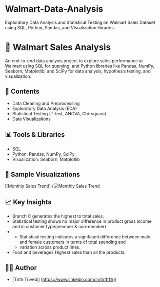 # Walmart-Data-Analysis
Exploratory Data Analysis and Statistical Testing on Walmart Sales Dataset using SQL, Python, Pandas, and Visualization libraries.

# 🛒 Walmart Sales Analysis

An end-to-end data analysis project to explore sales performance at Walmart using SQL for querying, and Python libraries like Pandas, NumPy, Seaborn, 
Matplotlib, and SciPy for data analysis, hypothesis testing, and visualization.

## 📂 Contents
- Data Cleaning and Preprocessing
- Exploratory Data Analysis (EDA)
- Statistical Testing (T-test, ANOVA, Chi-square)
- Data Visualizations

## 📊 Tools & Libraries
- SQL
- Python: Pandas, NumPy, SciPy
- Visualization: Seaborn, Matplotlib

## 📸 Sample Visualizations
![Monthly Sales Trend] (![Monthly Sales Trend](https://github.com/user-attachments/assets/0d4d510a-7500-4832-9785-ea4d065760a4)

 ## 📈 Key Insights
 - Branch C generates the highest to total sales.
 - Statistical testing shows no major difference in product gross income and in customer type(member & non-member)
 - - Statistical testing indicates a significant difference between male and female customers in terms of total spending and
   - variation across product lines.
 -  Food and beverages Highest sales than all the products.
   
 ## 👨‍💻 Author
 - [Tirth Trivedi] (https://www.linkedin.com/in/tirth11/))      
